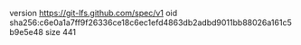 version https://git-lfs.github.com/spec/v1
oid sha256:c6e0a1a7ff9f26336ce18c6ec1efd4863db2adbd9011bb88026a161c5b9e5e48
size 441
